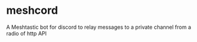 # meshcord
A Meshtastic bot for discord to relay messages to a private channel from a radio of http API
